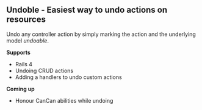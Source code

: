 ## Undoble - Easiest way to undo actions on resources

Undo any controller action by simply marking the action and the underlying model *undoable*.

**Supports**

* Rails 4
* Undoing CRUD actions
* Adding a handlers to undo custom actions

**Coming up**

* Honour CanCan abilities while undoing